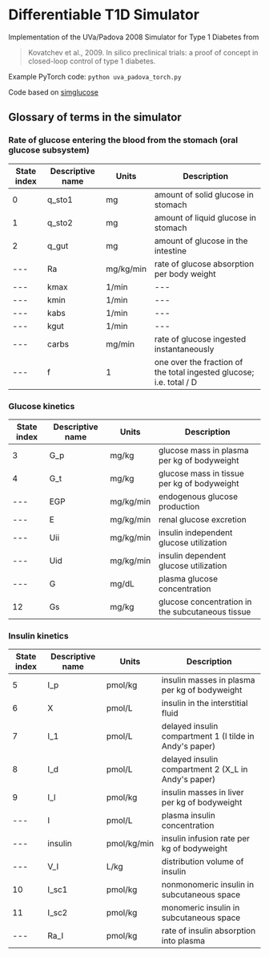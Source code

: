 # Differentiable T1D Simulator

Implementation of the UVa/Padova 2008 Simulator for Type 1 Diabetes from

> Kovatchev et al., 2009. In silico preclinical trials: a proof of concept in closed-loop control of type 1 diabetes.

Example PyTorch code: `python uva_padova_torch.py`

Code based on [simglucose](https://github.com/jxx123/simglucose/)

## Glossary of terms in the simulator
### Rate of glucose entering the blood from the stomach (oral glucose subsystem)

| State index | Descriptive name | Units | Description |
| --- | --- | --- | --- |
| 0 | q_sto1 | mg | amount of solid glucose in stomach |
| 1 | q_sto2 | mg | amount of liquid glucose in stomach |
| 2 | q_gut | mg | amount of glucose in the intestine |
| --- | Ra | mg/kg/min | rate of glucose absorption per body weight |
| --- | kmax | 1/min | --- |
| --- | kmin | 1/min | --- |
| --- | kabs | 1/min | --- |
| --- | kgut | 1/min | --- |
| --- | carbs | mg/min | rate of glucose ingested instantaneously |
| --- | f | 1 | one over the fraction of the total ingested glucose; i.e. total / D |

### Glucose kinetics

| State index | Descriptive name | Units | Description |
| --- | --- | --- | --- |
| 3 | G_p | mg/kg | glucose mass in plasma per kg of bodyweight |
| 4 | G_t | mg/kg | glucose mass in tissue per kg of bodyweight |
| --- | EGP | mg/kg/min | endogenous glucose production |
| --- | E   | mg/kg/min | renal glucose excretion |
| --- | Uii | mg/kg/min | insulin independent glucose utilization |
| --- | Uid | mg/kg/min | insulin dependent glucose utilization |
| --- | G | mg/dL | plasma glucose concentration |
| 12  | Gs | mg/kg | glucose concentration in the subcutaneous tissue |

### Insulin kinetics

| State index | Descriptive name | Units | Description |
| --- | --- | --- | --- |
| 5 | I_p | pmol/kg | insulin masses in plasma per kg of bodyweight |
| 6 | X | pmol/L | insulin in the interstitial fluid |
| 7 | I_1 | pmol/L | delayed insulin compartment 1 (I tilde in Andy's paper)|
| 8 | I_d | pmol/L | delayed insulin compartment 2 (X_L in Andy's paper)|
| 9 | I_l | pmol/kg | insulin masses in liver per kg of bodyweight |
| --- | I | pmol/L | plasma insulin concentration |
| --- | insulin | pmol/kg/min | insulin infusion rate per kg of bodyweight |
| --- | V_I | L/kg | distribution volume of insulin |
| 10 | I_sc1 | pmol/kg | nonmonomeric insulin in subcutaneous space |
| 11 | I_sc2 | pmol/kg | monomeric insulin in subcutaneous space |
| --- | Ra_I | pmol/kg | rate of insulin absorption into plasma |
